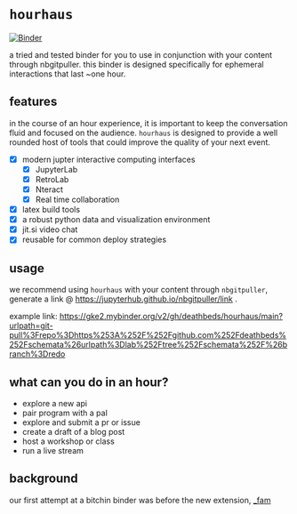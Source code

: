 # `hourhaus`

[![Binder](https://mybinder.org/badge_logo.svg)](https://mybinder.org/v2/gh/deathbeds/hourhaus/HEAD)

a tried and tested binder for you to use in conjunction with your content through nbgitpuller. this binder is designed specifically for ephemeral interactions that last ~one hour.

## features

in the course of an hour experience, it is important to keep the conversation fluid and focused on the audience. `hourhaus` is designed to provide a well rounded host of tools that could improve the quality of your next event.

- [x] modern jupter interactive computing interfaces
    - [x] JupyterLab
    - [x] RetroLab
    - [x] Nteract
    - [x] Real time collaboration

- [x] latex build tools
- [x] a robust python data and visualization environment
- [x] jit.si video chat
- [x] reusable for common deploy strategies

## usage

we recommend using `hourhaus` with your content through `nbgitpuller`, generate a link @ https://jupyterhub.github.io/nbgitpuller/link .

example link: https://gke2.mybinder.org/v2/gh/deathbeds/hourhaus/main?urlpath=git-pull%3Frepo%3Dhttps%253A%252F%252Fgithub.com%252Fdeathbeds%252Fschemata%26urlpath%3Dlab%252Ftree%252Fschemata%252F%26branch%3Dredo

## what can you do in an hour?

* explore a new api
* pair program with a pal
* explore and submit a pr or issue
* create a draft of a blog post
* host a workshop or class
* run a live stream

## background

our first attempt at a bitchin binder was before the new extension, [_fam](https://github.com/deathbeds/_fam)
